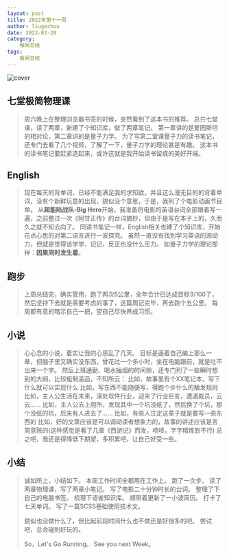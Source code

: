 ```yaml
---
layout: post
title: 2022年第十一周
author: liugezhou
date: 2022-03-20
category:
    每周总结
tags:
    每周总结
---
```

![cover](images/2022week11.png)
## **七堂极简物理课**
> 周六晚上在整理浏览器书签的时候，突然看到了这本书的推荐。
> 总共七堂课，读了两章，新建了个知识库，做了两章笔记。
> 第一章讲的是爱因斯坦的相对论，第二章讲的是量子力学。
> 为了写第二堂课量子力的读书笔记，还专门去看了几个视频，了解了一下，量子力学的理论甚是有趣。
> 这本书的读书笔记要赶紧造起来，或许这就是我开始读书留痕的美好开端。
<!--more -->
## English
> 现在每天的背单词，已经不能满足我的求知欲，并且这么漫无目的的背着单词，没有个新鲜玩意的出现，貌似没个意思，于是，我列了个电影动画节目单。
> 从**超能陆战队-Big Hero**开始，我准备将电影的英语台词全部跟着写一遍，之前整过一次《阿甘正传》的台词摘抄，但由于是写在本子上的，久而久之就不知去向了。
> 同读书笔记一样，English相关也建了个知识库，开始花点心思的对第二语言进行一波探究。
> 虽然一直没有找到学习英语的源动力，但就是觉得该学学、记记，反正也没什么压力。
> 如量子力学的理论那样：**因果同时发生着**。

## 跑步
> 上周总结完，确实管用，跑了两次5公里，全年合计已达成目标3/100了，
> 然后坚持下去就是需要考虑的事了，这篇周记完毕，再去跑个五公里。
> 每周都有意的暗示自己一把，望自己尽快养成习惯。

## 小说
> 心心念的小说，着实让我的心思乱了几天。
> 目标是逼着自己编上那么一章，但脑子里又确实没东西，曾花过一个多小时，坐在电脑跟前，就是吐不出来一个字。
> 然后上班通勤、喝水抽烟的的间隙，还专门列了一些瞬时想到的大纲，比较粗制滥造，不知所云：
> 比如，故事里有个XX笔记本，写下什么就可以实现什么
> 比如，写东西不能随便写，得跑个步什么的触发规则
> 比如，主人公生活在未来，深处软件行业，迎来了行业巨变，遭遇裁员，云云......
> 比如，主人公去上厕所，发现其中一个坑没纸了，然后换了个坑，那个没纸的坑，后来有人进去了......
> 比如，有些人注定这辈子就是要写一些东西的
> 比如，好的文章应该是可以调动读者想象力的，故事的讲述应该是言简意赅的(这种感觉是看了几章《西游记》而发，啧啧，字字精炼到不行)
> 总之吧，我还是得降低下期望，多积累吧，让自己好受一些。

## 小结
> 诚如所上，小结如下。
> 本周工作时间全都用在工作上。
> 跑了一次步。
> 读了两章物理课，写了两章小笔记。
> 写了电影二十分钟时长的台词。
> 整理了下自己的电脑书签。
> 梳理下语雀知识库。
> 顺带着更新了一小波简历。
> 打卡了七天单词。
> 写了一篇SCSS基础使用技术文。
> 
> 貌似也没做什么了，但比起前段时间什么也不做还是好很多的吧。
> 尝试吧，总会碰到好玩的。
> 
> So，Let's Go Running。
> See you next Week。

